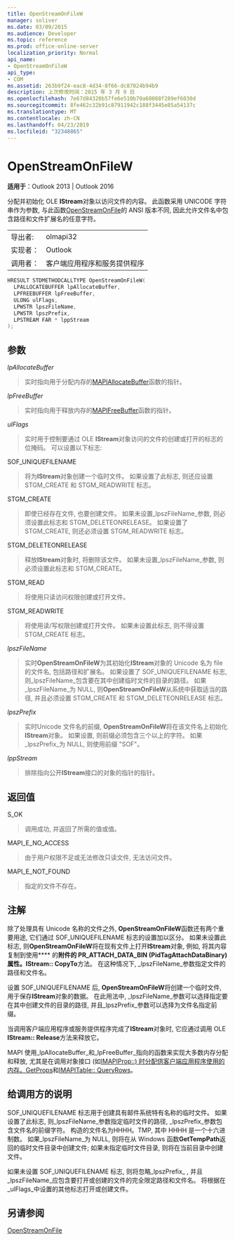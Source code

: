 ```yaml
---
title: OpenStreamOnFileW
manager: soliver
ms.date: 03/09/2015
ms.audience: Developer
ms.topic: reference
ms.prod: office-online-server
localization_priority: Normal
api_name:
- OpenStreamOnFileW
api_type:
- COM
ms.assetid: 263b9f24-eac8-4d34-8f66-dc87024b94b9
description: 上次修改时间：2015 年 3 月 9 日
ms.openlocfilehash: 7e67d84320b57fe6e510b70a68088f289ef6030d
ms.sourcegitcommit: 8fe462c32b91c87911942c188f3445e85a54137c
ms.translationtype: MT
ms.contentlocale: zh-CN
ms.lasthandoff: 04/23/2019
ms.locfileid: "32348865"
---
```

# <a name="openstreamonfilew"></a>OpenStreamOnFileW

  
  
**适用于**：Outlook 2013 | Outlook 2016 
  
分配并初始化 OLE **IStream**对象以访问文件的内容。 此函数采用 UNICODE 字符串作为参数, 与此函数[OpenStreamOnFile](openstreamonfile.md)的 ANSI 版本不同, 因此允许文件名中包含路径和文件扩展名的任意字符。
  
|||
|:-----|:-----|
|导出者:  <br/> |olmapi32  <br/> |
|实现者：  <br/> |Outlook  <br/> |
|调用者：  <br/> |客户端应用程序和服务提供程序  <br/> |
   
```cpp
HRESULT STDMETHODCALLTYPE OpenStreamOnFileW(
  LPALLOCATEBUFFER lpAllocateBuffer,
  LPFREEBUFFER lpFreeBuffer,
  ULONG ulFlags,
  LPWSTR lpszFileName,
  LPWSTR lpszPrefix,
  LPSTREAM FAR * lppStream
);
```

## <a name="parameters"></a>参数

 _lpAllocateBuffer_
  
> 实时指向用于分配内存的[MAPIAllocateBuffer](mapiallocatebuffer.md)函数的指针。 
    
 _lpFreeBuffer_
  
> 实时指向用于释放内存的[MAPIFreeBuffer](mapifreebuffer.md)函数的指针。 
    
 _ulFlags_
  
> 实时用于控制要通过 OLE **IStream**对象访问的文件的创建或打开的标志的位掩码。 可以设置以下标志: 
    
SOF_UNIQUEFILENAME
  
> 将为**IStream**对象创建一个临时文件。 如果设置了此标志, 则还应设置 STGM_CREATE 和 STGM_READWRITE 标志。 
    
STGM_CREATE
  
> 即使已经存在文件, 也要创建文件。 如果未设置_lpszFileName_参数, 则必须设置此标志和 STGM_DELETEONRELEASE。 如果设置了 STGM_CREATE, 则还必须设置 STGM_READWRITE 标志。 
    
STGM_DELETEONRELEASE
  
> 释放**IStream**对象时, 将删除该文件。 如果未设置_lpszFileName_参数, 则必须设置此标志和 STGM_CREATE。 
    
STGM_READ
  
> 将使用只读访问权限创建或打开文件。
    
STGM_READWRITE
  
> 将使用读/写权限创建或打开文件。 如果未设置此标志, 则不得设置 STGM_CREATE 标志。
    
 _lpszFileName_
  
> 实时**OpenStreamOnFileW**为其初始化**IStream**对象的 Unicode 名为 file 的文件名, 包括路径和扩展名。 如果设置了 SOF_UNIQUEFILENAME 标志, 则_lpszFileName_包含要在其中创建临时文件的目录的路径。 如果_lpszFileName_为 NULL, 则**OpenStreamOnFileW**从系统中获取适当的路径, 并且必须设置 STGM_CREATE 和 STGM_DELETEONRELEASE 标志。 
    
 _lpszPrefix_
  
> 实时Unicode 文件名的前缀, **OpenStreamOnFileW**将在该文件名上初始化**IStream**对象。 如果设置, 则前缀必须包含三个以上的字符。 如果_lpszPrefix_为 NULL, 则使用前缀 "SOF"。 
    
 _lppStream_
  
> 排除指向公开**IStream**接口的对象的指针的指针。 
    
## <a name="return-value"></a>返回值

S_OK
  
> 调用成功, 并返回了所需的值或值。
    
MAPI_E_NO_ACCESS
  
> 由于用户权限不足或无法修改只读文件, 无法访问文件。
    
MAPI_E_NOT_FOUND
  
> 指定的文件不存在。
    
## <a name="remarks"></a>注解

除了处理具有 Unicode 名称的文件之外, **OpenStreamOnFileW**函数还有两个重要用途, 它们通过 SOF_UNIQUEFILENAME 标志的设置加以区分。 如果未设置此标志, 则**OpenStreamOnFileW**将在现有文件上打开**IStream**对象, 例如, 将其内容复制到使用**** 的[](pidtagattachdatabinary-canonical-property.md)**附件的 PR_ATTACH_DATA_BIN (PidTagAttachDataBinary) 属性。IStream:: CopyTo**方法。 在这种情况下, _lpszFileName_参数指定文件的路径和文件名。 
  
设置 SOF_UNIQUEFILENAME 后, **OpenStreamOnFileW**将创建一个临时文件, 用于保存**IStream**对象的数据。 在此用法中, _lpszFileName_参数可以选择指定要在其中创建文件的目录的路径, 并且_lpszPrefix_参数可以选择为文件名指定前缀。 
  
当调用客户端应用程序或服务提供程序完成了**IStream**对象时, 它应通过调用 OLE **IStream:: Release**方法来释放它。 
  
MAPI 使用_lpAllocateBuffer_和_lpFreeBuffer_指向的函数来实现大多数内存分配和释放, 尤其是在调用对象接口 (如[IMAPIProp::) 时分配供客户端应用程序使用的内存。GetProps](imapiprop-getprops.md)和[IMAPITable:: QueryRows](imapitable-queryrows.md)。 
  
## <a name="notes-to-callers"></a>给调用方的说明

SOF_UNIQUEFILENAME 标志用于创建具有邮件系统特有名称的临时文件。 如果设置了此标志, 则_lpszFileName_参数指定临时文件的路径, _lpszPrefix_参数包含文件名的前缀字符。 构造的文件名为<prefix>HHHH。TMP, 其中 HHHH 是一个十六进制数。 如果_lpszFileName_为 NULL, 则将在从 Windows 函数**GetTempPath**返回的临时文件目录中创建文件; 如果未指定临时文件目录, 则将在当前目录中创建文件。
  
如果未设置 SOF_UNIQUEFILENAME 标志, 则将忽略_lpszPrefix_ , 并且_lpszFileName_应包含要打开或创建的文件的完全限定路径和文件名。 将根据在_ulFlags_中设置的其他标志打开或创建文件。
  
## <a name="see-also"></a>另请参阅



[OpenStreamOnFile](openstreamonfile.md)

